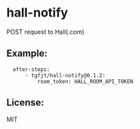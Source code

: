 # hall-notify

POST request to Hall(.com)

## Example:

```
  after-steps:
      - tgfjt/hall-notify@0.1.2:
          room_token: HALL_ROOM_API_TOKEN
```

## License:
MIT
